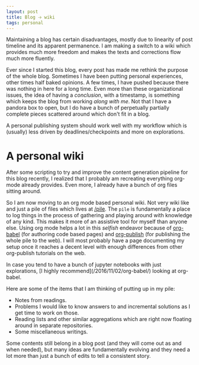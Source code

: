```yaml
---
layout: post
title: Blog 🡢 wiki
tags: personal
---
```


<p class="post-intro" markdown="1">
Maintaining a blog has certain disadvantages, mostly due to linearity of post
timeline and its apparent permanence. I am making a switch to a wiki which
provides much more freedom and makes the texts and corrections flow much more
fluently.
</p>
<!--more-->

<span class="dropcap">E</span>ver since I started this blog, every post has made
me rethink the purpose of the whole blog. Sometimes I have been putting personal
experiences, other times half baked opinions. A few times, I have pushed because
there was nothing in here for a long time. Even more than these organizational
issues, the idea of having a _conclusion_, with a timestamp, is something which
keeps the blog from working _along with me_. Not that I have a pandora box to
open, but I do have a bunch of perpetually partially complete pieces scattered
around which don't fit in a blog.

A personal publishing system should work well with my workflow which is
(usually) less driven by deadlines/checkpoints and more on explorations.

# A personal wiki

After some scripting to try and improve the content generation pipeline for this
blog recently, I realized that I probably am recreating everything org-mode
already provides. Even more, I already have a bunch of org files sitting around.

So I am now moving to an org mode based personal wiki. Not very wiki like and
just a pile of files which lives at [/pile](/pile). The `pile` is fundamentally
a place to log things in the process of gathering and playing around with
knowledge of any kind. This makes it more of an assistive tool for myself than
anyone else. Using org mode helps a lot in this _selfish_ endeavor because of
[org-babel](https://orgmode.org/worg/org-contrib/babel/) (for authoring code
based pages) and [org-publish](https://orgmode.org/manual/Publishing.html) (for
publishing the whole pile to the web). I will most probably have a page
documenting my setup once it reaches a decent level with enough differences from
other org-publish tutorials on the web.

<aside markdown="1">
In case you tend to have a bunch of jupyter notebooks with just explorations, [I
highly recommend](/2016/11/02/org-babel/) looking at org-babel.
</aside>

Here are some of the items that I am thinking of
putting up in my pile:

- Notes from readings.
- Problems I would like to know answers to and incremental solutions as I get
  time to work on those.
- Reading lists and other similar aggregations which are right now floating
  around in separate repositories.
- Some miscellaneous writings.

Some contents still belong in a blog post (and they will come out as and when
needed), but many ideas are fundamentally evolving and they need a lot more than
just a bunch of edits to tell a consistent story.
